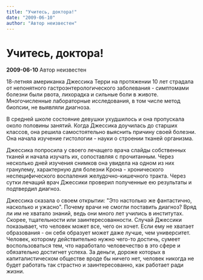 ```yaml
---
title: "Учитесь, доктора!"
date: "2009-06-10"
author: "Автор неизвестен"
---
```


# Учитесь, доктора!

**2009-06-10** Автор неизвестен

18-летняя американка Джессика Терри на протяжении 10 лет страдала от непонятного гастроэнтерологического заболевания - симптомами болезни были рвота, лихорадка и сильные боли в животе. Многочисленные лабораторные исследования, в том числе метод биопсии, не выявляли диагноза.

В средней школе состояние девушки ухудшилось и она пропускала около половины занятий. Когда Джессика доучилась до старших классов, она решила самостоятельно выяснить причину своей болезни. Она начала изучение гистологии - науки о строении тканей организма.

Джессика попросила у своего лечащего врача слайды собственных тканей и начала изучать их, сопоставляя с прочитанным. Через несколько дней изучения снимков она увидела на одном из них гранулему, характерную для болезни Крона - хронического неспецифического воспаления желудочно-кишечного тракта. Через сутки лечащий врач Джессики проверил полученные ею результаты и подтвердил диагноз.

Джессика сказала о своем открытии: "Это настолько же фантастично, насколько и ужасно". Почему врачи не смогли поставить диагноз? Вряд ли им не хватало знаний, ведь они много лет учились в институтах. Скорее, тщательности или заинтересованности. Случай Джессики показывает, что человек может все, чего он хочет. Если ему не хватает образования - он себя образует может даже лучше, чем университет. Человек, которому действительно нужно чего-то достичь, сумеет воспользоваться тем, что наработало человечество в это сфере и обязательно достигнет успеха. За деньги, дороже которых в капиталистическом обществе вроде бы ничего нет, человек никогда не будет работать так страстно и заинтересованно, как работает ради жизни.